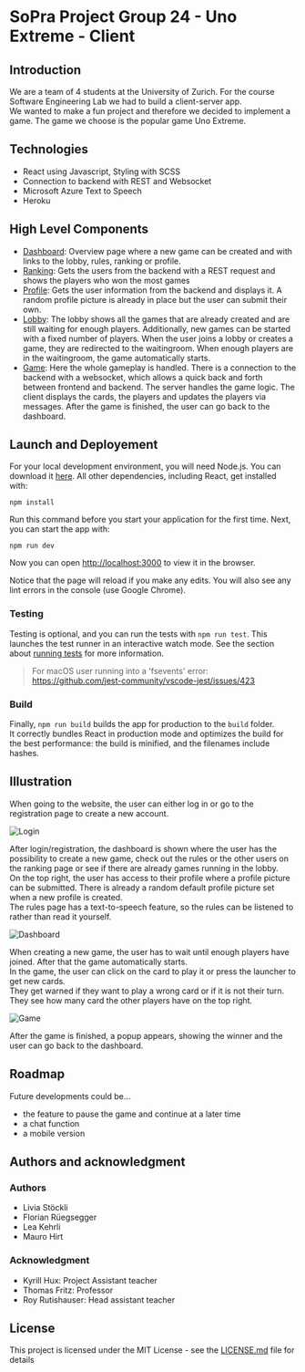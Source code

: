 # SoPra Project Group 24 - Uno Extreme - Client

## Introduction
We are a team of 4 students at the University of Zurich.
For the course Software Engineering Lab we had to build a client-server app.  
We wanted to make a fun project and therefore we decided to implement a game.
The game we choose is the popular game Uno Extreme.

## Technologies
- React using Javascript, Styling with SCSS
- Connection to backend with REST and Websocket
- Microsoft Azure Text to Speech
- Heroku

## High Level Components
- [Dashboard](src/components/views/Dashboard.js): Overview page where a new game can be created and with links to the lobby, rules, ranking or profile.  
- [Ranking](src/components/views/Ranking.js): Gets the users from the backend with a REST request and shows the players who won the most games
- [Profile](src/components/views/Profile.js): Gets the user information from the backend and displays it. A random profile picture is already in place but the user can submit their own.
- [Lobby](src/components/views/Lobby.js): The lobby shows all the games that are already created and are still waiting for enough players. Additionally, new games can be started with a fixed number of players.
When the user joins a lobby or creates a game, they are redirected to the waitingroom. When enough players are in the waitingroom, the game automatically starts. 
- [Game](src/components/views/Game.js): Here the whole gameplay is handled. There is a connection to the backend with a websocket, which allows a quick back and forth between frontend and backend. 
The server handles the game logic. The client displays the cards, the players and updates the players via messages. After the game is finished, the user can go back to the dashboard. 


## Launch and Deployement
For your local development environment, you will need Node.js. You can download it [here](https://nodejs.org). All other dependencies, including React, get installed with:

```npm install```

Run this command before you start your application for the first time. Next, you can start the app with:

```npm run dev```

Now you can open [http://localhost:3000](http://localhost:3000) to view it in the browser.

Notice that the page will reload if you make any edits. You will also see any lint errors in the console (use Google Chrome).

### Testing
Testing is optional, and you can run the tests with `npm run test`.
This launches the test runner in an interactive watch mode. See the section about [running tests](https://facebook.github.io/create-react-app/docs/running-tests) for more information.

> For macOS user running into a 'fsevents' error: https://github.com/jest-community/vscode-jest/issues/423

### Build
Finally, `npm run build` builds the app for production to the `build` folder.<br>
It correctly bundles React in production mode and optimizes the build for the best performance: the build is minified, and the filenames include hashes.<br>

## Illustration
When going to the website, the user can either log in or go to the registration page to create a new account. 

![Login](pictures/Login.png)

After login/registration, the dashboard is shown where the user has the possibility to create a new game, check out the rules or the other users on the ranking page or see if there are already games running in the lobby.  
On the top right, the user has access to their profile where a profile picture can be submitted. There is already a random default profile picture set when a new profile is created.  
The rules page has a text-to-speech feature, so the rules can be listened to rather than read it yourself. 

![Dashboard](pictures/Dashboard.png)

When creating a new game, the user has to wait until enough players have joined. After that the game automatically starts.  
In the game, the user can click on the card to play it or press the launcher to get new cards.  
They get warned if they want to play a wrong card or if it is not their turn.  
They see how many card the other players have on the top right. 

![Game](pictures/Game.png)

After the game is finished, a popup appears, showing the winner and the user can go back to the dashboard. 

## Roadmap
Future developments could be...

- the feature to pause the game and continue at a later time
- a chat function
- a mobile version



## Authors and acknowledgment
### Authors
- Livia Stöckli
- Florian Rüegsegger
- Lea Kehrli
- Mauro Hirt

### Acknowledgment
- Kyrill Hux: Project Assistant teacher
- Thomas Fritz: Professor
- Roy Rutishauser: Head assistant teacher
## License
This project is licensed under the MIT License - see the [LICENSE.md](LICENSE.md) file for details

